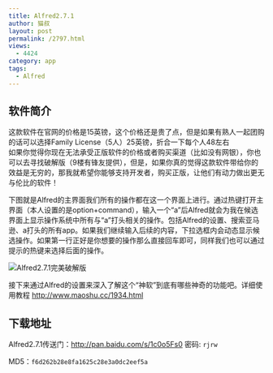 ```yaml
---
title: Alfred2.7.1
author: 猫叔
layout: post
permalink: /2797.html
views:
  - 4424
category: app
tags:
  - Alfred
---
```

## 软件简介

这款软件在官网的价格是15英镑，这个价格还是贵了点，但是如果有熟人一起团购的话可以选择Family License（5人）25英镑，折合一下每个人48左右  
如果你觉得你现在无法承受正版软件的价格或者购买渠道（比如没有网银），你也可以去寻找破解版（9楼有锋友提供），但是，如果你真的觉得这款软件带给你的效益是无穷的，那我就希望你能够支持开发者，购买正版，让他们有动力做出更无与伦比的软件！

下图就是Alfred的主界面我们所有的操作都在这一个界面上进行。通过热键打开主界面（本人设置的是option+command），输入一个“a”后Alfred就会为我在候选界面上显示操作系统中所有与“a”打头相关的操作。包括Alfred的设置、搜索亚马逊、a打头的所有app。如果我们继续输入后续的内容，下拉选框内会动态显示候选操作。如果第一行正好是你想要的操作那么直接回车即可，同样我们也可以通过提示的热键来选择后面的操作。

<img class=" aligncenter" src="http://cache.maoshu.cc//wp-content/uploads/sinapicv2-backup/2797-ww1-large-005V4vEUjw1erbdr603wxj30i00dmgnk.jpg" alt="Alfred2.7.1完美破解版" />

接下来通过Alfred的设置来深入了解这个“神软”到底有哪些神奇的功能吧。详细使用教程 <a href="http://www.maoshu.cc/1934.html" target="_blank">http://www.maoshu.cc/1934.html</a>

## 下载地址

Alfred2.7.1传送门：<http://pan.baidu.com/s/1c0o5Fs0> 密码: `rjrw`

MD5：`f6d262b28e8fa1625c28e3a0dc2eef5a`

